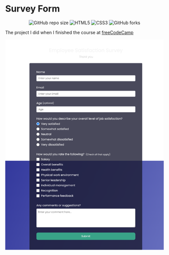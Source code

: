 **<h1>Survey Form</h1>**

<div align="center">

![GitHub repo size](https://img.shields.io/github/repo-size/LeHaGiaBao/Survey-Form?style=for-the-badge)
![HTML5](https://img.shields.io/badge/html5-%23E34F26.svg?style=for-the-badge&logo=html5&logoColor=white)
![CSS3](https://img.shields.io/badge/css3-%231572B6.svg?style=for-the-badge&logo=css3&logoColor=white)
![GitHub forks](https://img.shields.io/github/forks/LeHaGiaBao/Survey-Form?style=for-the-badge)

</div>

The project I did when I finished the course at <a href="https://www.freecodecamp.org/">freeCodeCamp</a>

![survey-form](/review.png)